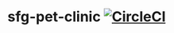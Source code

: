 # sfg-pet-clinic [![CircleCI](https://circleci.com/gh/hamacekh/sfg-pet-clinic.svg?style=svg)](https://circleci.com/gh/hamacekh/sfg-pet-clinic)